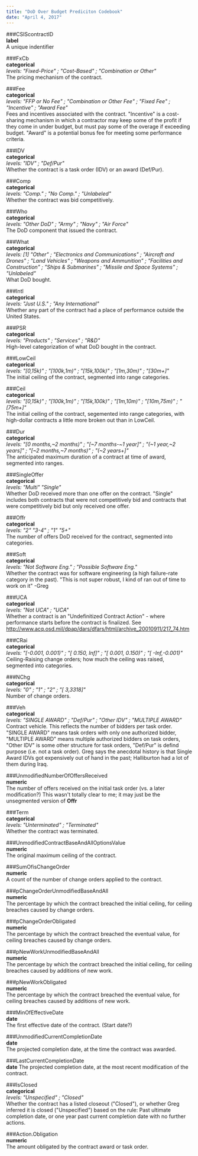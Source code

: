 ```yaml
---
title: "DoD Over Budget Prediciton Codebook"
date: "April 4, 2017"
---
```


###CSIScontractID   
__label__   
A unique indentifier   

###FxCb   
__categorical__   
_levels:_ _"Fixed-Price" ; "Cost-Based" ; "Combination or Other"_   
The pricing mechanism of the contract.   

###Fee   
__categorical__   
_levels: "FFP or No Fee" ; "Combination or Other Fee" ; "Fixed Fee" ; "Incentive" ; "Award Fee"_   
Fees and incentives associated with the contract.  "Incentive" is a cost-sharing mechanism in which a contractor may keep some of the profit if they come in under budget, but must pay some of the overage if exceeding budget.  "Award" is a potential bonus fee for meeting some performance criteria.   

###IDV   
__categorical__   
_levels: "IDV" ; "Def/Pur"_   
Whether the contract is a task order (IDV) or an award (Def/Pur).   

###Comp   
__categorical__   
_levels: "Comp." ; "No Comp." ; "Unlabeled"_   
Whether the contract was bid competitively.   

###Who   
__categorical__   
_levels: "Other DoD" ; "Army" ; "Navy" ; "Air Force"_   
The DoD component that issued the contract.

###What   
__categorical__   
_levels: [1] "Other" ; "Electronics and Communications" ; "Aircraft and Drones" ; "Land Vehicles" ; "Weapons and Ammunition" ; "Facilities and Construction" ; "Ships & Submarines" ; "Missile and Space Systems" ; "Unlabeled"_   
What DoD bought.   

###Intl   
__categorical__   
_levels: "Just U.S." ; "Any International"_   
Whether any part of the contract had a place of performance outside the United States.

###PSR   
__categorical__   
_levels: "Products" ; "Services" ; "R&D"_   
High-level categorization of what DoD bought in the contract.   


###LowCeil   
__categorical__   
_levels: "[0,15k)" ; "[100k,1m)" ; "[15k,100k)" ; "[1m,30m)" ; "[30m+]"_   
The initial ceiling of the contract, segmented into range categories.   

###Ceil   
__categorical__   
_levels: "[0,15k)" ; "[100k,1m)" ; "[15k,100k)" ; "[1m,10m)" ; "[10m,75m)" ; "[75m+]"_    
The initial ceiling of the contract, segemented into range categories, with high-dollar contracts a little more broken out than in LowCeil.   

###Dur   
__categorical__   
_levels: "[0 months,~2 months)" ; "[~7 months-~1 year]" ; "(~1 year,~2 years]" ; "[~2 months,~7 months)" ; "(~2 years+]"_   
The anticipated maximum duration of a contract at time of award, segmented into ranges.

###SingleOffer   
__categorical__   
_levels: "Multi"  "Single"_   
Whether DoD received more than one offer on the contract.  "Single" includes both contracts that were not competitively bid and contracts that were competitively bid but only received one offer.   

###Offr   
__categorical__   
_levels: "2"   "3-4" ; "1"   "5+"_   
The number of offers DoD received for the contract, segmented into categories.   

###Soft   
__categorical__   
_levels: "Not Software Eng." ; "Possible Software Eng."_   
Whether the contract was for software engineering (a high failure-rate category in the past).  "This is not super robust, I kind of ran out of time to work on it" -Greg

###UCA   
__categorical__   
_levels: "Not UCA" ; "UCA"_   
Whether a contract is an "Undefinitized Contract Action" - where performance starts before the contract is finalized.  See http://www.acq.osd.mil/dpap/dars/dfars/html/archive_20010911/217_74.htm


###CRai   
__categorical__   
_levels: "[-0.001, 0.001)" ; "[ 0.150,   Inf]" ; "[ 0.001, 0.150)" ; "[  -Inf,-0.001)"_   
Ceiling-Raising change orders; how much the ceiling was raised, segmented into categories.

###NChg   
__categorical__   
_levels: "0" ; "1" ; "2" ; "[   3,3318]"_   
Number of change orders.

###Veh   
__categorical__   
_levels: "SINGLE AWARD" ; "Def/Pur" ; "Other IDV" ; "MULTIPLE AWARD"_   
Contract vehicle.  This reflects the number of bidders per task order.  "SINGLE AWARD" means task orders with only one authorized bidder, "MULTIPLE AWARD" means multiple authorized bidders on task orders, "Other IDV" is some other structure for task orders, "Def/Pur" is defind purpose (i.e. not a task order).  Greg says the anecdotal history is that Single Award IDVs got expensively out of hand in the past; Halliburton had a lot of them during Iraq.

###UnmodifiedNumberOfOffersReceived   
__numeric__   
The number of offers received on the initial task order (vs. a later modification?)  This wasn't totally clear to me; it may just be the unsegmented version of __Offr__   

###Term   
__categorical__   
_levels: "Unterminated" ; "Terminated"_   
Whether the contract was terminated.   

###UnmodifiedContractBaseAndAllOptionsValue   
__numeric__   
The original maximum ceiling of the contract.   

###SumOfisChangeOrder   
__numeric__   
A count of the number of change orders applied to the contract.   

###pChangeOrderUnmodifiedBaseAndAll   
__numeric__   
The percentage by which the contract breached the initial ceiling, for ceiling breaches caused by change orders.

###pChangeOrderObligated   
__numeric__   
The percentage by which the contract breached the eventual value, for ceiling breaches caused by change orders.

###pNewWorkUnmodifiedBaseAndAll   
__numeric__   
The percentage by which the contract breached the initial ceiling, for ceiling breaches caused by additions of new work.

###pNewWorkObligated   
__numeric__   
The percentage by which the contract breached the eventual value, for ceiling breaches caused by additions of new work.

###MinOfEffectiveDate   
__date__   
The first effective date of the contract.  (Start date?)   

###UnmodifiedCurrentCompletionDate   
__date__   
The projected completion date, at the time the contract was awarded.   

###LastCurrentCompletionDate   
__date__
The projected completion date, at the most recent modification of the contract.   

###IsClosed   
__categorical__   
_levels: "Unspecified" ; "Closed"_   
Whether the contract has a listed closeout ("Closed"), or whether Greg inferred it is closed ("Unspecified") based on the rule: Past ultimate completion date, or one year past current completion date with no further actions.  

###Action.Obligation   
__numeric__   
The amount obligated by the contract award or task order. 
